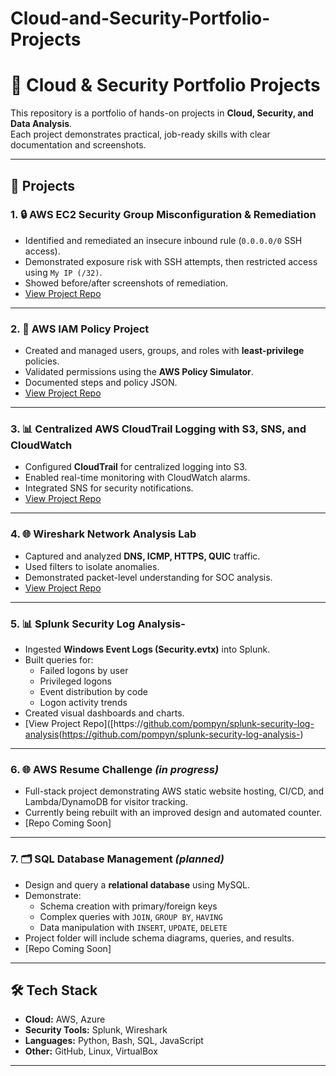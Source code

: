 # Cloud-and-Security-Portfolio-Projects
# 🚀 Cloud & Security Portfolio Projects

This repository is a portfolio of hands-on projects in **Cloud, Security, and Data Analysis**.  
Each project demonstrates practical, job-ready skills with clear documentation and screenshots.  

---

## 📂 Projects

### 1. 🔒 AWS EC2 Security Group Misconfiguration & Remediation
- Identified and remediated an insecure inbound rule (`0.0.0.0/0` SSH access).  
- Demonstrated exposure risk with SSH attempts, then restricted access using `My IP (/32)`.  
- Showed before/after screenshots of remediation.  
- [View Project Repo](https://github.com/pompyn/AWS-EC2-Security-Group-Misconfiguration-and-Remediation)

---

### 2. 👥 AWS IAM Policy Project
- Created and managed users, groups, and roles with **least-privilege** policies.  
- Validated permissions using the **AWS Policy Simulator**.  
- Documented steps and policy JSON.  
- [View Project Repo](https://github.com/pompyn/aws-iam-policy-project)

---

### 3. 📊 Centralized AWS CloudTrail Logging with S3, SNS, and CloudWatch
- Configured **CloudTrail** for centralized logging into S3.  
- Enabled real-time monitoring with CloudWatch alarms.  
- Integrated SNS for security notifications.  
- [View Project Repo](https://github.com/pompyn/Centralized-AWS-CloudTrail-Logging-with-S3-SNS-and-CloudWatch)

---

### 4. 🌐 Wireshark Network Analysis Lab
- Captured and analyzed **DNS, ICMP, HTTPS, QUIC** traffic.  
- Used filters to isolate anomalies.  
- Demonstrated packet-level understanding for SOC analysis.  
- [View Project Repo](https://github.com/pompyn/Wireshark-Network-Analysis-Lab)

---

### 5. 📊 Splunk Security Log Analysis-
- Ingested **Windows Event Logs (Security.evtx)** into Splunk.  
- Built queries for:
  - Failed logons by user  
  - Privileged logons  
  - Event distribution by code  
  - Logon activity trends  
- Created visual dashboards and charts.  
- [View Project Repo]([https://[github.com/pompyn/splunk-security-log-analysis](https://github.com/pompyn/splunk-security-log-analysis-)(https://github.com/pompyn/splunk-security-log-analysis-)

---

### 6. 🌐 AWS Resume Challenge *(in progress)*  
- Full-stack project demonstrating AWS static website hosting, CI/CD, and Lambda/DynamoDB for visitor tracking.  
- Currently being rebuilt with an improved design and automated counter.  
- [Repo Coming Soon]  

---

### 7. 🗂️ SQL Database Management *(planned)*  
- Design and query a **relational database** using MySQL.  
- Demonstrate:  
  - Schema creation with primary/foreign keys  
  - Complex queries with `JOIN`, `GROUP BY`, `HAVING`  
  - Data manipulation with `INSERT`, `UPDATE`, `DELETE`  
- Project folder will include schema diagrams, queries, and results.
- [Repo Coming Soon]

---

## 🛠️ Tech Stack
- **Cloud:** AWS, Azure  
- **Security Tools:** Splunk, Wireshark  
- **Languages:** Python, Bash, SQL, JavaScript  
- **Other:** GitHub, Linux, VirtualBox  

---
